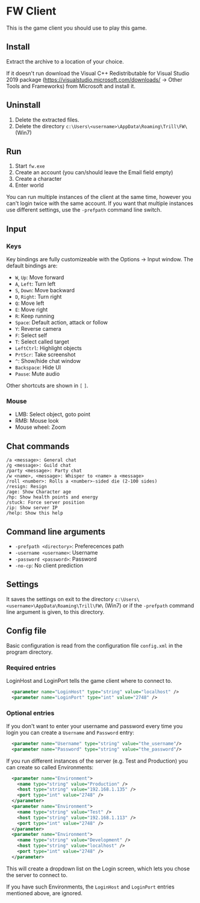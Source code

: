 # FW Client

This is the game client you should use to play this game.

## Install

Extract the archive to a location of your choice.

If it doesn't run download the Visual C++ Redistributable for Visual Studio 2019
package (https://visualstudio.microsoft.com/downloads/ -> Other Tools and Frameworks)
from Microsoft and install it.

## Uninstall

1. Delete the extracted files.
2. Delete the directory `c:\Users\<username>\AppData\Roaming\Trill\FW\` (Win7)

## Run

1. Start `fw.exe`
2. Create an account (you can/should leave the Email field empty)
3. Create a character
4. Enter world

You can run multiple instances of the client at the same time, however you can't
login twice with the same account. If you want that multiple instances use different
settings, use the `-prefpath` command line switch.

## Input

### Keys

Key bindings are fully customizeable with the Options -> Input window. The default
bindings are:

* `W`, `Up`: Move forward
* `A`, `Left`: Turn left
* `S`, `Down`: Move backward
* `D`, `Right`: Turn right
* `Q`: Move left
* `E`: Move right
* `R`: Keep running
* `Space`: Default action, attack or follow
* `Y`: Reverse camera
* `F`: Select self
* `T`: Select called target
* `LeftCtrl`: Highlight objects
* `PrtScr`: Take screenshot
* `^`: Show/hide chat window
* `Backspace`: Hide UI
* `Pause`: Mute audio

Other shortcuts are shown in `[` `]`.

### Mouse

* LMB: Select object, goto point
* RMB: Mouse look
* Mouse wheel: Zoom

## Chat commands

~~~
/a <message>: General chat
/g <message>: Guild chat
/party <message>: Party chat
/w <name>, <message>: Whisper to <name> a <message>
/roll <number>: Rolls a <number>-sided die (2-100 sides)
/resign: Resign
/age: Show Character age
/hp: Show health points and energy
/stuck: Force server position
/ip: Show server IP
/help: Show this help
~~~

## Command line arguments

* `-prefpath <directory>`: Preferecences path
* `-username <username>`: Username
* `-password <password>`: Password
* `-no-cp`: No client prediction

## Settings

It saves the settings on exit to the directory `c:\Users\<username>\AppData\Roaming\Trill\FW\` (Win7)
or if the `-prefpath` command line argument is given, to this directory.

## Config file

Basic configuration is read from the configuration file `config.xml` in the program
directory.

### Required entries

LoginHost and LoginPort tells the game client where to connect to.
~~~xml
  <parameter name="LoginHost" type="string" value="localhost" />
  <parameter name="LoginPort" type="int" value="2748" />
~~~

### Optional entries

If you don't want to enter your username and password every time you login you
can create a `Username` and `Password` entry:
~~~xml
  <parameter name="Username" type="string" value="the_username"/>
  <parameter name="Password" type="string" value="the_password"/>
~~~

If you run different instances of the server (e.g. Test and Production) you can
create so called Environments:
~~~xml
  <parameter name="Environment">
    <name type="string" value="Production" />
    <host type="string" value="192.168.1.135" />
    <port type="int" value="2748" />
  </parameter>
  <parameter name="Environment">
    <name type="string" value="Test" />
    <host type="string" value="192.168.1.113" />
    <port type="int" value="2748" />
  </parameter>
  <parameter name="Environment">
    <name type="string" value="Development" />
    <host type="string" value="localhost" />
    <port type="int" value="2748" />
  </parameter>
~~~
This will create a dropdown list on the Login screen, which lets you chose the
server to connect to.

If you have such Environments, the `LoginHost` and `LoginPort` entries mentioned
above, are ignored.
